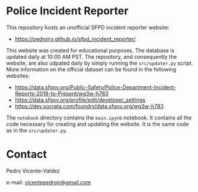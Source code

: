 # Police Incident Reporter

This repository hosts an unofficial SFPD incident reporter website:

- https://pedrojrv.github.io/sfpd_incident_reporter/

This website was created for educational purposes. The database is updated daily at 10:00 AM PST. The repository, and consequently the website, are also udpated daily by simply running the `src/updater.py` script. More information on the official dataset can be found in the following websites:

- https://data.sfgov.org/Public-Safety/Police-Department-Incident-Reports-2018-to-Present/wg3w-h783
- https://data.sfgov.org/profile/edit/developer_settings
- https://dev.socrata.com/foundry/data.sfgov.org/wg3w-h783

The `notebook` directory contains the `main.ipynb` notebook. It contains all the code necessary for creating and updating the website. It is the same code as in the `src/updater.py`. 

# Contact

Pedro Vicente-Valdez

e-mail: vicentepedrojr@gmail.com

